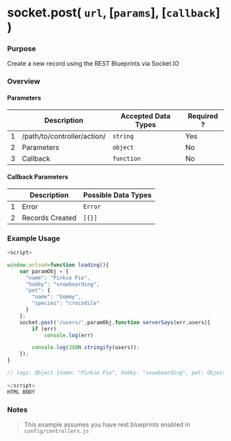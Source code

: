 # socket.post( `url`, [`params`], [`callback`] )
### Purpose
Create a new record using the REST Blueprints via Socket.IO

### Overview
#### Parameters
|   |          Description        | Accepted Data Types | Required ? |
|---|-----------------------------|---------------------|------------|
| 1 | /path/to/controller/action/ |      `string`       | Yes        |
| 2 |           Parameters        | `object`            | No         |
| 3 |            Callback         | `function`          | No         |

#### Callback Parameters

|   |     Description     | Possible Data Types |
|---|---------------------|---------------------|
| 1 |  Error              | `Error`             |
| 2 |  Records Created    | `[{}]`        |

### Example Usage
```javascript
<script>

window.onload=function loading(){
    var paramObj = {
      "name": "Pinkie Pie",
      "hobby": "snowboarding",
      "pet": {
        "name": "Gummy",
        "species": "crocodile"
      }
    };
    socket.post('/users/',paramObj,function serverSays(err,users){
        if (err)
            console.log(err)

        console.log(JSON.stringify(users));
    });
}

// logs: Object {name: "Pinkie Pie", hobby: "snowboarding", pet: Object, createdAt: "2013-12-12T21:54:13.390Z", updatedAt: "2013-12-12T21:54:13.390Z"…}
 
</script>
HTML BODY

```

### Notes
> This example assumes you have rest blueprints enabled in `config/controllers.js`


<docmeta name="uniqueID" value="socketpost175407">
<docmeta name="displayName" value="socket.post( `url`, [`params`], [`callback`] )">

